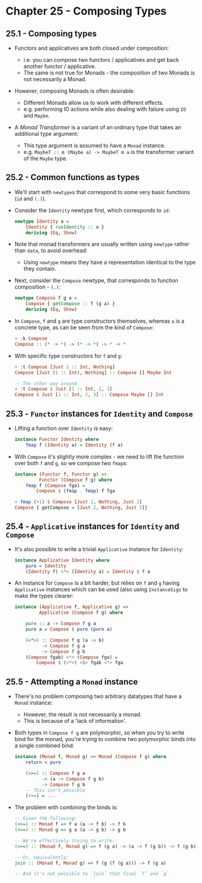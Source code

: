 # Chapter 25 - Composing Types

## 25.1 - Composing types

- Functors and applicatives are both closed under composition:
    - i.e. you can compose two functors / applicatives and get back another functor / applicative.
    - The same is not true for Monads - the composition of two Monads is not necessarily a Monad.

- However, composing Monads is often desirable:
    - Different Monads allow us to work with different effects.
    - e.g. performing IO actions while also dealing with failure using `IO` and `Maybe`.

- A _Monad Transformer_ is a variant of an ordinary type that takes an additional type argument:
    - This type argument is assumed to have a `Monad` instance.
    - e.g. `MaybeT :: m (Maybe a) -> MaybeT m a` is the transformer variant of the `Maybe` type.


## 25.2 - Common functions as types

- We'll start with `newtype`s that correspond to some very basic functions (`id` and `(.)`).

- Consider the `Identity` newtype first, which corresponds to `id`:

    ```haskell
    newtype Identity a =
        Identity { runIdentity :: a }
        deriving (Eq, Show)
    ```

- Note that monad transformers are usually written using `newtype` rather than `data`, to avoid overhead:
    - Using `newtype` means they have a representation identical to the type they contain.

- Next, consider the `Compose` newtype, that corresponds to function composition - `(.)`:

    ```haskell
    newtype Compose f g a =
        Compose { getCompose :: f (g a) }
        deriving (Eq, Show)
    ```

- In `Compose`, `f` and `g` are type constructors themselves, whereas `a` is a concrete type, as can be seen from the kind of `Compose`:

    ```haskell
    > :k Compose
    Compose :: (* -> *) -> (* -> *) -> * -> *
    ```

- With specific type constructors for `f` and `g`:

    ```haskell
    > :t Compose [Just 1 :: Int, Nothing]
    Compose [Just (1 :: Int), Nothing] :: Compose [] Maybe Int

    -- The other way around
    > :t Compose $ Just [1 :: Int, 2, 3]
    Compose $ Just [1 :: Int, 2, 3] :: Compose Maybe [] Int
    ```


## 25.3 - `Functor` instances for `Identity` and `Compose`

- Lifting a function over `Identity` is easy:

    ```haskell
    instance Functor Identity where
        fmap f (Identity a) = Identity (f a)
    ```

- With `Compose` it's slightly more complex - we need to lift the function over both `f` and `g`, so we compose two `fmap`s:

    ```haskell
    instance (Functor f, Functor g) =>
             Functor (Compose f g) where
        fmap f (Compose fga) =
            Compose $ (fmap . fmap) f fga

    > fmap (+1) $ Compose [Just 1, Nothing, Just 2]
    Compose { getCompose = [Just 2, Nothing, Just 3]}
    ```


## 25.4 - `Applicative` instances for `Identity` and `Compose`

- It's also possible to write a trivial `Applicative` instance for `Identity`:

    ```haskell
    instance Applicative Identity where
        pure = Identity
        (Identity f) <*> (Identity a) = Identity $ f a
    ```

- An instance for `Compose` is a bit harder, but relies on `f` and `g` having `Applicative` instances which can be used (also using `InstanceSigs` to make the types clearer:

    ```haskell
    instance (Applicative f, Applicative g) =>
             Applicative (Compose f g) where

        pure :: a -> Compose f g a
        pure a = Compose $ pure (pure a)

        (<*>) :: Compose f g (a -> b)
              -> Compose f g a
              -> Compose f g b
        (Compose fgab) <*> (Compose fga) =
            Compose $ (<*>) <$> fgab <*> fga
    ```


## 25.5 - Attempting a `Monad` instance

- There's no problem composing two arbitrary datatypes that have a `Monad` instance:
    - However, the result is not necessarily a monad.
    - This is because of a 'lack of information'.

- Both types in `Compose f g` are polymorphic, so when you try to write bind for the monad, you're trying to combine two polymorphic binds into a single combined bind:

    ```haskell
    instance (Monad f, Monad g) => Monad (Compose f g) where
        return = pure

        (>>=) :: Compose f g a
              -> (a -> Compose f g b)
              -> Compose f g b
        -- This isn't possible
        (>>=) = ...
    ```

- The problem with combining the binds is:

    ```haskell
    -- Given the following:
    (>>=) :: Monad f => f a (a -> f b) -> f b
    (>>=) :: Monad g => g a (a -> g b) -> g b

    -- We're effectively trying to write:
    (>>=) :: (Monad f, Monad g) => f (g a) -> (a -> f (g b)) -> f (g b)

    -- Or, equivalently:
    join :: (Monad f, Monad g) => f (g (f (g a))) -> f (g a)

    -- And it's not possible to `join` that final `f` and `g`.
    ```
